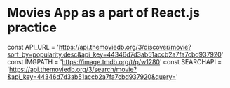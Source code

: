 # Movies App as a part of React.js practice

const API_URL = 'https://api.themoviedb.org/3/discover/movie?sort_by=popularity.desc&api_key=44346d7d3ab51accb2a7fa7cbd937920'
const IMGPATH = 'https://image.tmdb.org/t/p/w1280'
const SEARCHAPI = 'https://api.themoviedb.org/3/search/movie?&api_key=44346d7d3ab51accb2a7fa7cbd937920&query='
